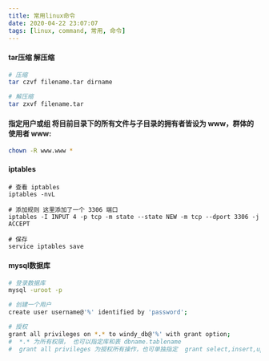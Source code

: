 ```yaml
---
title: 常用linux命令
date: 2020-04-22 23:07:07
tags: [linux, command, 常用, 命令]
---
```

#### tar压缩 解压缩
```bash
# 压缩
tar czvf filename.tar dirname

# 解压缩
tar zxvf filename.tar
```

#### 指定用户或组 将目前目录下的所有文件与子目录的拥有者皆设为 www，群体的使用者 www:
```bash
chown -R www.www *
```

#### iptables
```
# 查看 iptables
iptables -nvL

# 添加规则 这里添加了一个 3306 端口
iptables -I INPUT 4 -p tcp -m state --state NEW -m tcp --dport 3306 -j ACCEPT

# 保存
service iptables save
```

#### mysql数据库
```bash
# 登录数据库
mysql -uroot -p

# 创建一个用户
create user username@'%' identified by 'password';

# 授权
grant all privileges on *.* to windy_db@'%' with grant option;
#  *.* 为所有权限， 也可以指定库和表 dbname.tablename
#  grant all privileges 为授权所有操作，也可单独指定  grant select,insert,update,delete,create,drop
```